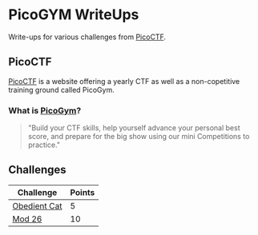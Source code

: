 # PicoGYM WriteUps

Write-ups for various challenges from [PicoCTF](https://picoctf.org/).

## PicoCTF

[PicoCTF](https://picoctf.org/) is a website offering a yearly CTF as well as a non-copetitive training ground called PicoGym.

### What is [PicoGym](https://play.picoctf.org/practice)?

> "Build your CTF skills, help yourself advance your personal best score, and prepare for the big show using our mini Competitions to practice."

## Challenges

|Challenge|Points|
|--------|------|
|[Obedient Cat](./ObedientCat/ObedientCat.md)|5|
|[Mod 26](./Mod26/Mod26.md)|10|
